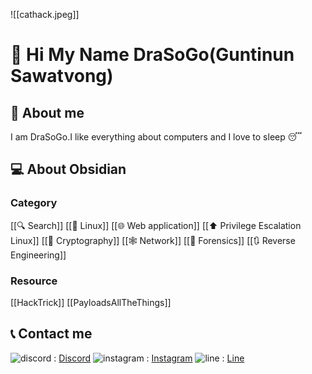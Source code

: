 ![[cathack.jpeg]]
# 👋 Hi My Name DraSoGo(Guntinun Sawatvong)
## 🧑 About me

I am DraSoGo.I like everything about computers and I love to sleep 😴
## 💻 About Obsidian

### Category
[[🔍 Search]]
[[🐧 Linux]]
[[🌐 Web application]]
[[⬆️ Privilege Escalation Linux]]
[[🔐 Cryptography]]
[[🕸️ Network]]
[[🧿 Forensics]]
[[🔃 Reverse Engineering]]
### Resource
[[HackTrick]]
[[PayloadsAllTheThings]]
## 📞 Contact me

![discord](https://img.shields.io/badge/Discord-5865F2?style=flat&logo=Discord&logoColor=FFFFFF) : [Discord](https://discordapp.com/users/738910545951850578)
![instagram](https://img.shields.io/badge/Instagram-E4405F?style=flat&logo=instagram&logoColor=FFFFFF) : [Instagram](https://www.instagram.com/guntinun_sawatdeekub/)
![line](https://img.shields.io/badge/LINE-00C300?style=flat&logo=line&logoColor=FFFFFF) : [Line](https://line.me/ti/p/~gungun4771)